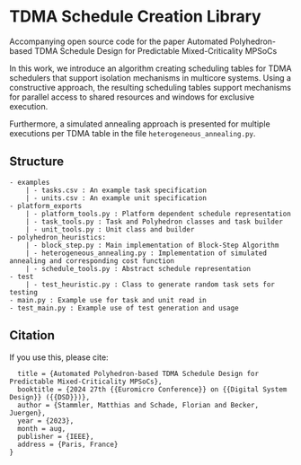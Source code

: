 # TDMA Schedule Creation Library

Accompanying open source code for the paper Automated Polyhedron-based TDMA Schedule Design for Predictable Mixed-Criticality MPSoCs

In this work, we introduce an algorithm creating scheduling tables for TDMA schedulers that support isolation mechanisms in multicore systems. Using a constructive approach, the resulting scheduling tables support mechanisms for parallel access to shared resources and windows for exclusive execution.

Furthermore, a simulated annealing approach is presented for multiple executions per TDMA table in the file ```heterogeneous_annealing.py```.

## Structure
```
- examples
    | - tasks.csv : An example task specification
    | - units.csv : An example unit specification
- platform_exports
    | - platform_tools.py : Platform dependent schedule representation
    | - task_tools.py : Task and Polyhedron classes and task builder
    | - unit_tools.py : Unit class and builder
- polyhedron_heuristics:
    | - block_step.py : Main implementation of Block-Step Algorithm
    | - heterogeneous_annealing.py : Implementation of simulated annealing and corresponding cost function
    | - schedule_tools.py : Abstract schedule representation
- test
    | - test_heuristic.py : Class to generate random task sets for testing
- main.py : Example use for task and unit read in
- test_main.py : Example use of test generation and usage
```
## Citation
If you use this, please cite:

```@inproceedings{bawatna2022,
  title = {Automated Polyhedron-based TDMA Schedule Design for Predictable Mixed-Criticality MPSoCs},
  booktitle = {2024 27th {{Euromicro Conference}} on {{Digital System Design}} ({{DSD}})},
  author = {Stammler, Matthias and Schade, Florian and Becker, Juergen},
  year = {2023},
  month = aug,
  publisher = {IEEE},
  address = {Paris, France}
}
```
